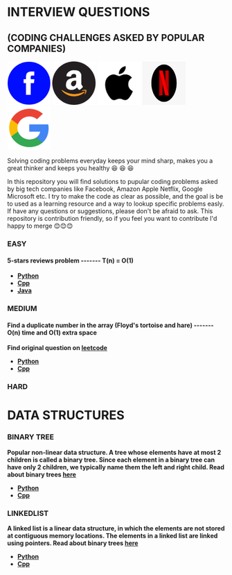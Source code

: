 # INTERVIEW QUESTIONS
## (CODING CHALLENGES ASKED BY POPULAR COMPANIES)

 <div id="banner">
    <div class="inline-block"> 
        <img src = "https://github.com/yonahgraphics/Data-Structures-and-Algorithms/blob/master/facebook.png" width="100" height="100">
        <img src = "https://github.com/yonahgraphics/Data-Structures-and-Algorithms/blob/master/amazon.png" width="100" height="100">
        <img src = "https://github.com/yonahgraphics/Data-Structures-and-Algorithms/blob/master/Apple.jpg" width="100" height="100">
        <img src = "https://github.com/yonahgraphics/Data-Structures-and-Algorithms/blob/master/Netflix.png" width="100" height="100">
        <img src = "https://github.com/yonahgraphics/Data-Structures-and-Algorithms/blob/master/google.png" width="100" height="100">
    </div>
</div>
 
 <p>

Solving coding problems everyday keeps your mind sharp, makes you a great thinker and keeps you healthy :satisfied: :satisfied: :satisfied: <p>
In this repository you will find solutions to pupular coding problems asked by big tech companies like Facebook, Amazon Apple Netflix, Google Microsoft etc. I try to make the code as clear as possible, and the goal is be to used as a learning resource and a way to lookup specific problems easly. 
If have any questions or suggestions, please don't be afraid to ask. This repository is contribution friendly, so if you feel you want to contribute I'd happy to merge :blush::blush::blush:



### EASY
 #### 5-stars reviews problem  -------<b> T(n) = O(1)<b>
 
- [Python](https://github.com/yonahgraphics/Data-Structures-and-Algorithms/blob/master/PYTHON/EASY/5-stars%20reviews%20problem.py)
- [Cpp](https://github.com/yonahgraphics/Data-Structures-and-Algorithms/blob/master/CPP/EASY/5-stars%20reviews%20problem.cpp)
- [Java](https://github.com/yonahgraphics/Data-Structures-and-Algorithms/blob/master/JAVA/EASY/src/FiveStarsReviewsProblem.java)
 
 
### MEDIUM
 #### Find a duplicate number in the array (Floyd's tortoise and hare) -------<b> O(n) time and O(1) extra space<b>
 Find original question on <a href = "https://leetcode.com/problems/find-the-duplicate-number/"> leetcode</a>
- [Python](https://github.com/yonahgraphics/Data-Structures-and-Algorithms/blob/master/PYTHON/MEDIUM/find_duplicate_number.py)
- [Cpp](https://github.com/yonahgraphics/Data-Structures-and-Algorithms/blob/master/CPP/MEDIUM/findDuplicateNumber.cpp)
### HARD

 
# DATA STRUCTURES
 ### BINARY TREE
 <prev>Popular non-linear data structure.</prev> A tree whose elements have at most 2 children is called a binary tree. Since each element in a binary tree can have only 2 children, we typically name them the left and right child.
 Read about binary trees <a href = "https://www.geeksforgeeks.org/binary-tree-data-structure/"> here</a>
- [Python](https://github.com/yonahgraphics/Data-Structures-and-Algorithms/blob/master/PYTHON/MEDIUM/find_duplicate_number.py)
- [Cpp](https://github.com/yonahgraphics/Data-Structures-and-Algorithms/blob/master/CPP/MEDIUM/findDuplicateNumber.cpp)
 
 ### LINKEDLIST
 A linked list is a linear data structure, in which the elements are not stored at contiguous memory locations. The elements in a linked list are linked using pointers. 
 Read about binary trees <a href = "https://www.geeksforgeeks.org/data-structures/linked-list/"> here</a>
- [Python](https://github.com/yonahgraphics/Data-Structures-and-Algorithms/blob/master/PYTHON/MEDIUM/find_duplicate_number.py)
- [Cpp](https://github.com/yonahgraphics/Data-Structures-and-Algorithms/blob/master/CPP/MEDIUM/findDuplicateNumber.cpp)
